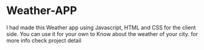 # Weather-APP
I had made this Weather app using Javascript, HTML and CSS for the client side. You can use it for your own to Know about the weather of your city.
for more info check project detail
